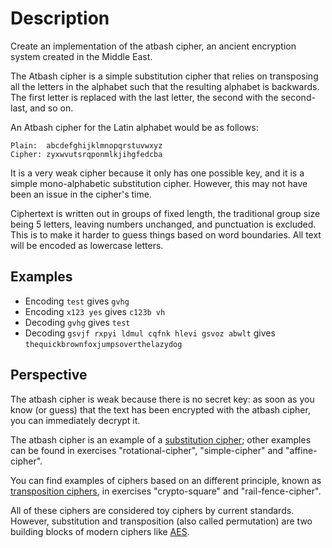 # Description

Create an implementation of the atbash cipher, an ancient encryption system created in the Middle East.

The Atbash cipher is a simple substitution cipher that relies on transposing all the letters in the alphabet such that the resulting alphabet is backwards.
The first letter is replaced with the last letter, the second with the second-last, and so on.

An Atbash cipher for the Latin alphabet would be as follows:

```text
Plain:  abcdefghijklmnopqrstuvwxyz
Cipher: zyxwvutsrqponmlkjihgfedcba
```

It is a very weak cipher because it only has one possible key, and it is a simple mono-alphabetic substitution cipher.
However, this may not have been an issue in the cipher's time.

Ciphertext is written out in groups of fixed length, the traditional group size being 5 letters, leaving numbers unchanged, and punctuation is excluded.
This is to make it harder to guess things based on word boundaries.
All text will be encoded as lowercase letters.

## Examples

- Encoding `test` gives `gvhg`
- Encoding `x123 yes` gives `c123b vh`
- Decoding `gvhg` gives `test`
- Decoding `gsvjf rxpyi ldmul cqfnk hlevi gsvoz abwlt` gives `thequickbrownfoxjumpsoverthelazydog`

## Perspective

The atbash cipher is weak because there is no secret key: as soon as you know (or guess) that the text has been encrypted with the atbash cipher, you can immediately decrypt it.

The atbash cipher is an example of a [substitution cipher][sc]; other examples can be found in exercises "rotational-cipher", "simple-cipher" and "affine-cipher".

You can find examples of ciphers based on an different principle, known as [transposition ciphers][tc], in exercises "crypto-square" and "rail-fence-cipher".

All of these ciphers are considered toy ciphers by current standards. However, substitution and transposition (also called permutation) are two building blocks of modern ciphers like [AES][aes].

[sc]: https://en.wikipedia.org/wiki/Substitution_cipher
[tc]: https://en.wikipedia.org/wiki/Transposition_cipher
[aes]: https://en.wikipedia.org/wiki/Advanced_Encryption_Standard
